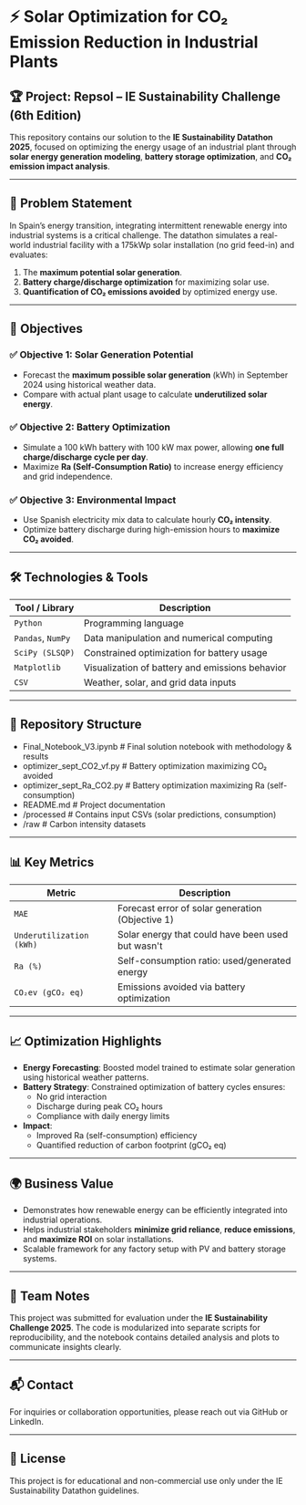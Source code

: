# ⚡ Solar Optimization for CO₂ Emission Reduction in Industrial Plants

## 🏆 Project: Repsol – IE Sustainability Challenge (6th Edition)

This repository contains our solution to the **IE Sustainability Datathon 2025**, focused on optimizing the energy usage of an industrial plant through **solar energy generation modeling**, **battery storage optimization**, and **CO₂ emission impact analysis**.

---

## 🧠 Problem Statement

In Spain’s energy transition, integrating intermittent renewable energy into industrial systems is a critical challenge. The datathon simulates a real-world industrial facility with a 175kWp solar installation (no grid feed-in) and evaluates:

1. The **maximum potential solar generation**.
2. **Battery charge/discharge optimization** for maximizing solar use.
3. **Quantification of CO₂ emissions avoided** by optimized energy use.

---

## 🎯 Objectives

### ✅ Objective 1: Solar Generation Potential
- Forecast the **maximum possible solar generation** (kWh) in September 2024 using historical weather data.
- Compare with actual plant usage to calculate **underutilized solar energy**.

### ✅ Objective 2: Battery Optimization
- Simulate a 100 kWh battery with 100 kW max power, allowing **one full charge/discharge cycle per day**.
- Maximize **Ra (Self-Consumption Ratio)** to increase energy efficiency and grid independence.

### ✅ Objective 3: Environmental Impact
- Use Spanish electricity mix data to calculate hourly **CO₂ intensity**.
- Optimize battery discharge during high-emission hours to **maximize CO₂ avoided**.

---

## 🛠️ Technologies & Tools

| Tool / Library         | Description                                          |
|------------------------|------------------------------------------------------|
| `Python`               | Programming language                                 |
| `Pandas`, `NumPy`      | Data manipulation and numerical computing            |
| `SciPy (SLSQP)`        | Constrained optimization for battery usage           |
| `Matplotlib`           | Visualization of battery and emissions behavior      |
| `CSV`                  | Weather, solar, and grid data inputs                 |

---

## 📂 Repository Structure

- Final_Notebook_V3.ipynb # Final solution notebook with methodology & results
- optimizer_sept_CO2_vf.py # Battery optimization maximizing CO₂ avoided
- optimizer_sept_Ra_CO2.py # Battery optimization maximizing Ra (self-consumption)
- README.md # Project documentation
- /processed # Contains input CSVs (solar predictions, consumption)
- /raw # Carbon intensity datasets

---

## 📊 Key Metrics

| Metric                         | Description                                         |
|-------------------------------|-----------------------------------------------------|
| `MAE`                         | Forecast error of solar generation (Objective 1)    |
| `Underutilization (kWh)`      | Solar energy that could have been used but wasn't   |
| `Ra (%)`                      | Self-consumption ratio: used/generated energy       |
| `CO₂ev (gCO₂ eq)`             | Emissions avoided via battery optimization          |

---

## 📈 Optimization Highlights

- **Energy Forecasting**: Boosted model trained to estimate solar generation using historical weather patterns.
- **Battery Strategy**: Constrained optimization of battery cycles ensures:
  - No grid interaction
  - Discharge during peak CO₂ hours
  - Compliance with daily energy limits
- **Impact**:
  - Improved Ra (self-consumption) efficiency
  - Quantified reduction of carbon footprint (gCO₂ eq)

---

## 🌍 Business Value

- Demonstrates how renewable energy can be efficiently integrated into industrial operations.
- Helps industrial stakeholders **minimize grid reliance**, **reduce emissions**, and **maximize ROI** on solar installations.
- Scalable framework for any factory setup with PV and battery storage systems.

---

## 📢 Team Notes

This project was submitted for evaluation under the **IE Sustainability Challenge 2025**. The code is modularized into separate scripts for reproducibility, and the notebook contains detailed analysis and plots to communicate insights clearly.

---

## 📬 Contact

For inquiries or collaboration opportunities, please reach out via GitHub or LinkedIn.

---

## 📝 License

This project is for educational and non-commercial use only under the IE Sustainability Datathon guidelines.

